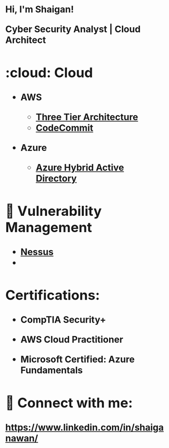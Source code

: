 <h1>Hi, I'm Shaigan! <Cybersecurity Professional</a>

Cyber Security Analyst | Cloud Architect 
        
<h2> :cloud: Cloud</h2>

  - AWS

    - [Three Tier Architecture](https://github.com/shaigan21/Three-Tier-Architecture)
    - [CodeCommit](https://github.com/shaigan21/CodeCommit)

  - Azure

     - [Azure Hybrid Active Directory](https://github.com/shaigan21/Azure-Hybrid-Active-Directory)

<h2> 🚫 Vulnerability Management</h2>

- [Nessus](https://github.com/shaigan21/Nessus)
- 
            
<h2> Certifications:</h2>
  
  - CompTIA Security+
  
  - AWS Cloud Practitioner
  
  - Microsoft Certified: Azure Fundamentals

<h2> 🤳 Connect with me:</h2>

https://www.linkedin.com/in/shaiganawan/

<!--

Here are some ideas to get you started:

- 🔭 I’m currently working on ...
- 🌱 I’m currently learning ...
- 👯 I’m looking to collaborate on ...
- 🤔 I’m looking for help with ...
- 💬 Ask me about ...
- 📫 How to reach me: ...
- 😄 Pronouns: ...
- ⚡ Fun fact: ...
-->

